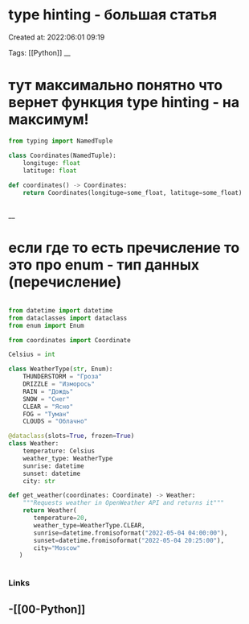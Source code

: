 # type hinting - большая статья

Created at: 2022:06:01 09:19

Tags: [[Python]]
__ 

# тут максимально понятно что вернет функция type hinting - на максимум!
``` python 
from typing import NamedTuple

class Coordinates(NamedTuple):
	longituge: float
	latituge: float
	
def coordinates() -> Coordinates:
	return Coordinates(longituge=some_float, latituge=some_float)



```

__


# если где то есть пречисление то это про enum - тип данных (перечисление)

```python 

from datetime import datetime
from dataclasses import dataclass
from enum import Enum

from coordinates import Coordinate

Celsius = int

class WeatherType(str, Enum):
    THUNDERSTORM = "Гроза"
    DRIZZLE = "Изморось"
    RAIN = "Дождь"
    SNOW = "Снег"
    CLEAR = "Ясно"
    FOG = "Туман"
    CLOUDS = "Облачно"

@dataclass(slots=True, frozen=True)
class Weather:
    temperature: Celsius
    weather_type: WeatherType
    sunrise: datetime
    sunset: datetime
    city: str

def get_weather(coordinates: Coordinate) -> Weather:
    """Requests weather in OpenWeather API and returns it"""
    return Weather(
       temperature=20,
       weather_type=WeatherType.CLEAR,
       sunrise=datetime.fromisoformat("2022-05-04 04:00:00"),
       sunset=datetime.fromisoformat("2022-05-04 20:25:00"),
       city="Moscow"
   )



```

### Links
-[[00-Python]]
-